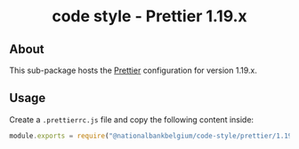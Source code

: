 <h1 align="center">
   code style - Prettier 1.19.x
</h1>

## About

This sub-package hosts the [Prettier](https://prettier.io) configuration for version 1.19.x.

## Usage

Create a `.prettierrc.js` file and copy the following content inside:

```js
module.exports = require("@nationalbankbelgium/code-style/prettier/1.19.x");
```
